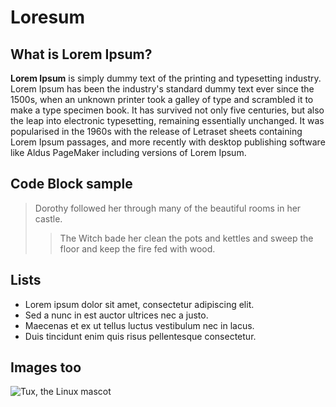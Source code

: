 # Loresum

## What is Lorem Ipsum?
**Lorem Ipsum** is simply dummy text of the printing and typesetting industry. Lorem Ipsum has been the industry's standard dummy text ever since the 1500s, when an unknown printer took a galley of type and scrambled it to make a type specimen book. It has survived not only five centuries, but also the leap into electronic typesetting, remaining essentially unchanged. It was popularised in the 1960s with the release of Letraset sheets containing Lorem Ipsum passages, and more recently with desktop publishing software like Aldus PageMaker including versions of Lorem Ipsum.

## Code Block sample
> Dorothy followed her through many of the beautiful rooms in her castle.
>
>> The Witch bade her clean the pots and kettles and sweep the floor and keep the fire fed with wood.

## Lists
- Lorem ipsum dolor sit amet, consectetur adipiscing elit.
- Sed a nunc in est auctor ultrices nec a justo.
- Maecenas et ex ut tellus luctus vestibulum nec in lacus.
- Duis tincidunt enim quis risus pellentesque consectetur.

## Images too
![Tux, the Linux mascot](https://d33wubrfki0l68.cloudfront.net/e7ed9fe4bafe46e275c807d63591f85f9ab246ba/e2d28/assets/images/tux.png)
